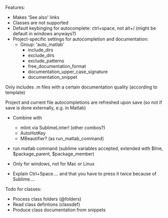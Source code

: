 Features:

- Makes 'See also' links
- Classes are not supported
- Default keybinging for autocomplete: ctrl+space, not alt+/ (might be default in windows anyways?)
- Project-specific settings for autocompletion and documentation:
    + Group: 'auto_matlab'
        * include_dirs
        * exclude_dirs
        * exclude_patterns
        * free_documentation_format
        * documentation_upper_case_signature
        * documentation_snippet

Only includes .m files with a certain documentation quality (according to template)

Project and current file autocompletions are refreshed upon save (so not if save is done externally, e.g. in Matlab)

- Combine with 
    + mlint via SublimeLinter! (other combos?)
    + AutoHotKey
    + MBeautifier? (as run_matlab_command)

- run matlab command (sublime variables accepted, extended with $line, $package_parent, $package_member)

- Only for windows, not for Mac or Linux

- Explain Ctrl+Space.... and that you have to press it twice because of Sublime....

Todo for classes:
- Process class folders (@folders)
- Read class defintions (classdef)
- Produce class documentation from snippets
